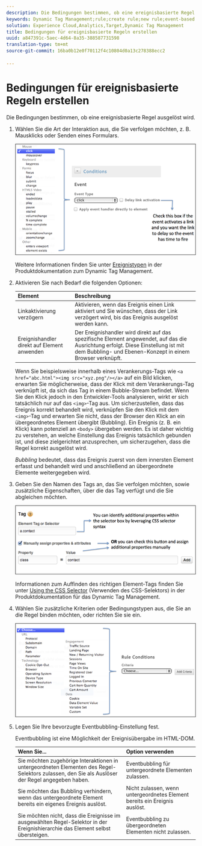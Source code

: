 ```yaml
---
description: Die Bedingungen bestimmen, ob eine ereignisbasierte Regel ausgelöst wird.
keywords: Dynamic Tag Management;rule;create rule;new rule;event-based rule;delay link activation;apply event handler directly to element;bubbling;event bubbling
solution: Experience Cloud,Analytics,Target,Dynamic Tag Management
title: Bedingungen für ereignisbasierte Regeln erstellen
uuid: a847391c-5aec-4d64-8a35-388587731598
translation-type: tm+mt
source-git-commit: 16ba0b12e0f70112f4c10804d0a13c278388ecc2

---
```



# Bedingungen für ereignisbasierte Regeln erstellen

Die Bedingungen bestimmen, ob eine ereignisbasierte Regel ausgelöst wird.

1. Wählen Sie die Art der Interaktion aus, die Sie verfolgen möchten, z. B. Mausklicks oder Senden eines Formulars.

   ![](assets/condition-event-based.png)

   Weitere Informationen finden Sie unter [Ereignistypen](https://marketing.adobe.com/resources/help/en_US/dtm/event_types.html) in der Produktdokumentation zum Dynamic Tag Management.

1. Aktivieren Sie nach Bedarf die folgenden Optionen:

   | Element | Beschreibung |
   |--- |--- |
   | Linkaktivierung verzögern | Aktivieren, wenn das Ereignis einen Link aktiviert und Sie wünschen, dass der Link verzögert wird, bis das Ereignis ausgelöst werden kann. |
   | Ereignishandler direkt auf Element anwenden | Der Ereignishandler wird direkt auf das spezifische Element angewendet, auf das die Ausrichtung erfolgt. Diese Einstellung ist mit dem Bubbling- und Ebenen-Konzept in einem Browser verknüpft. |

   Wenn Sie beispielsweise innerhalb eines Verankerungs-Tags wie `<a href="abc.html"><img src="xyz.png"/></a>` auf ein Bild klicken, erwarten Sie möglicherweise, dass der Klick mit dem Verankerungs-Tag verknüpft ist, da sich das Tag in einem Bubble-Stream befindet. Wenn Sie den Klick jedoch in den Entwickler-Tools analysieren, wirkt er sich tatsächlich nur auf das `<img>`-Tag aus. Um sicherzustellen, dass das Ereignis korrekt behandelt wird, verknüpfen Sie den Klick mit dem `<img>`-Tag und erwarten Sie nicht, dass der Browser den Klick an ein übergeordnetes Element übergibt (Bubbling). Ein Ereignis (z. B. ein Klick) kann potenziell an `<body>` übergeben werden. Es ist daher wichtig zu verstehen, an welche Einstellung das Ereignis tatsächlich gebunden ist, und diese zielgerichtet anzusprechen, um sicherzugehen, dass die Regel korrekt ausgelöst wird.

   *Bubbling* bedeutet, dass das Ereignis zuerst von dem innersten Element erfasst und behandelt wird und anschließend an übergeordnete Elemente weitergegeben wird.

1. Geben Sie den Namen des Tags an, das Sie verfolgen möchten, sowie zusätzliche Eigenschaften, über die das Tag verfügt und die Sie abgleichen möchten.

   ![](assets/condition-event-based2.png)

   Informationen zum Auffinden des richtigen Element-Tags finden Sie unter [Using the CSS Selector](https://marketing.adobe.com/resources/help/en_US/dtm/css-selector.html) (Verwenden des CSS-Selektors) in der Produktdokumentation für das Dynamic Tag Management.

1. Wählen Sie zusätzliche Kriterien oder Bedingungstypen aus, die Sie an die Regel binden möchten, oder richten Sie sie ein.

   ![](assets/condition-event-based3.png)

1. Legen Sie Ihre bevorzugte Eventbubbling-Einstellung fest.

   Eventbubbling ist eine Möglichkeit der Ereignisübergabe im HTML-DOM.

   | Wenn Sie... | Option verwenden |
   |--- |--- |
   | Sie möchten zugehörige Interaktionen in untergeordneten Elementen des Regel-Selektors zulassen, den Sie als Auslöser der Regel angegeben haben. | Eventbubbling für untergeordnete Elementen zulassen. |
   | Sie möchten das Bubbling verhindern, wenn das untergeordnete Element bereits ein eigenes Ereignis auslöst. | Nicht zulassen, wenn untergeordnetes Element bereits ein Ereignis auslöst. |
   | Sie möchten nicht, dass die Ereignisse im ausgewählten Regel-Selektor in der Ereignishierarchie das Element selbst übersteigen. | Eventbubbling zu übergeordneten Elementen nicht zulassen. |
